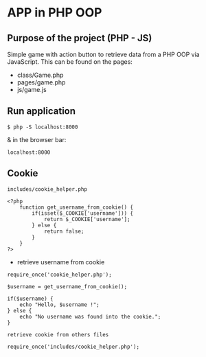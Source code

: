 # APP in PHP OOP

## Purpose of the project (PHP - JS)

Simple game with action button to retrieve data from a PHP OOP via JavaScript. This can be found on the pages:

- class/Game.php
- pages/game.php
- js/game.js

## Run application

`$ php -S localhost:8000`

& in the browser bar:

`localhost:8000`

## Cookie

`includes/cookie_helper.php`

```
<?php
    function get_username_from_cookie() {
        if(isset($_COOKIE['username'])) {
            return $_COOKIE['username'];
        } else {
            return false;
        }
    }
?>
```

- retrieve username from cookie

```
require_once('cookie_helper.php');

$username = get_username_from_cookie();

if($username) {
    echo "Hello, $username !";
} else {
    echo "No username was found into the cookie.";
}

retrieve cookie from others files

require_once('includes/cookie_helper.php');
```

